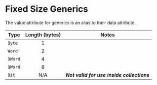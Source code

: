 # Fixed Size Generics

The value attribute for generics is an alias to their data attribute.

| Type | Length (bytes) | Notes |
|---|:-:|---|
|`Byte`|1||
|`Word`|2||
|`DWord`|4||
|`QWord`|8||
|`Bit`|N/A|***Not valid for use inside collections***|
